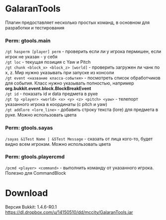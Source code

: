 GalaranTools
============

Плагин предоставляет несколько простых команд, в основном для разработки и тестирования

### Perm: gtools.main
`/gt hasperm [player] perm` - проверить если ли у игрока пермишен, если игрок не указан - у себя  
`/gt loc` - текущая позиция с Yaw и Pitch  
`/gt chunk <block_x> <block_z> [world]` - проверить загружен ли чанк по x, z. Мир нужно указывать при запуске из консоли  
`/gt event <название класса-события>` - посмотреть список обработчиков для события. Класс нужно указывать полностью, например **org.bukkit.event.block.BlockBreakEvent**  
`/gt id` - показать id и data предмета в руке  
`/gt tp <player> <world> <x> <y> <z> <pitch> <yaw>` - телепорт указанного игрока в координаты (с pitch и yaw)  
`/gt addlore <lore_line>` - добавить строку текста (lore) для предмета в руке. Можно использовать цвета  

### Perm: gtools.sayas
`/sayas &1Test Name | &5Test Message` - сказать от лица кого-то, будет видно всем игрокам. Можно использовать цвета  

### Perm: gtools.playercmd
`/pcmd <player> <command>` - выполнить команду от указанного игрока. Полезно для CommandBlock  

Download
========

Версия Bukkit: 1.4.6-R0.1  
https://dl.dropbox.com/u/14150510/dd/mccity/GalaranTools.jar
